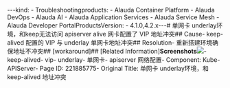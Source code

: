 ---kind:   - Troubleshootingproducts:    - Alauda Container Platform   - Alauda DevOps   - Alauda AI   - Alauda Application Services   - Alauda Service Mesh   - Alauda Developer PortalProductsVersion:   - 4.1.0,4.2.x---<!-- A type of document that involves encountering a fault, diag...it, performing root cause analysis, and providing solutions. --># 单网卡 underlay环境，和keep无法访问 apiserver alive 网卡配置了 VIP 地址冲突## Cause- keep-alived 配置的 VIP 与 underlay 单网卡地址冲突## Resolution- 重新搭建环境确保地址不冲突## [workaround]## [Related Information]**Screenshots**![](assets/dan-wang-qia-underlayhuan-jing-he-keep-alived-di-zhi-chong-tu/image-2024-7-19_18-7-2.png)- keep-alived- vip- underlay- 单网卡- apiserver 网络配置- Component: Kube-APIServer- Page ID: 221885775- Original Title: 单网卡 underlay环境，和keep-alived 地址冲突